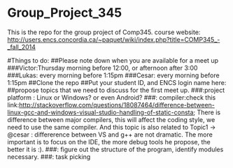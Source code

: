 Group_Project_345
=================

This is the repo for the group project of Comp345.
course website: http://users.encs.concordia.ca/~paquet/wiki/index.php?title=COMP345_-_fall_2014

#Things to do:
##Please note down when you are available for a meet up
###Victor:Thursday morning before 12:00, or afternoon after 3:00
###Lukas: every morning before 1:15pm
###Cesar: every morning before 1:15pm
##Clone the repo
##Put your student ID, and ENCS login name here:
##propose topics that we need to discuss for the first meet up.
###:project platform : Linux or Windows? or even Android?
###: compiler:check this link:http://stackoverflow.com/questions/18087464/difference-between-linux-gcc-and-windows-visual-studio-handling-of-static-consta; There is difference between major compilers, this will affect the coding style, we need to use the same compiler. And this topic is also related to Topic1
-> @cesar : differerence between VS and g++ are not dramatic. The more important is to focus on the IDE, the more debug tools he propose, the better it is :).
###: figure out the structure of the program, identify  modules necessary.
###: task picking

